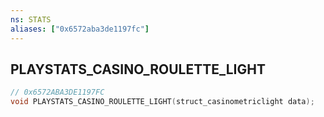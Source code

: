 ```yaml
---
ns: STATS
aliases: ["0x6572aba3de1197fc"]
---
```

## PLAYSTATS_CASINO_ROULETTE_LIGHT

```c
// 0x6572ABA3DE1197FC
void PLAYSTATS_CASINO_ROULETTE_LIGHT(struct_casinometriclight data);
```
